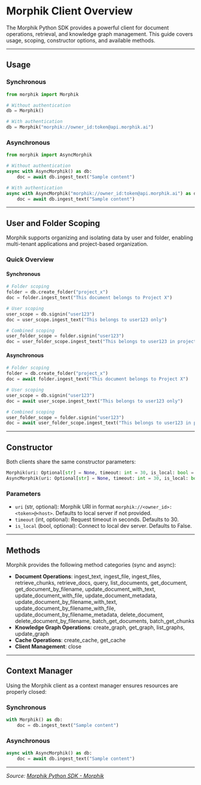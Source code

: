 # Morphik Client Overview

The Morphik Python SDK provides a powerful client for document operations, retrieval, and knowledge graph management. This guide covers usage, scoping, constructor options, and available methods.

---

## Usage

### Synchronous
```python
from morphik import Morphik

# Without authentication
db = Morphik()

# With authentication
db = Morphik("morphik://owner_id:token@api.morphik.ai")
```

### Asynchronous
```python
from morphik import AsyncMorphik

# Without authentication
async with AsyncMorphik() as db:
    doc = await db.ingest_text("Sample content")

# With authentication
async with AsyncMorphik("morphik://owner_id:token@api.morphik.ai") as db:
    doc = await db.ingest_text("Sample content")
```

---

## User and Folder Scoping

Morphik supports organizing and isolating data by user and folder, enabling multi-tenant applications and project-based organization.

### Quick Overview
#### Synchronous
```python
# Folder scoping
folder = db.create_folder("project_x")
doc = folder.ingest_text("This document belongs to Project X")

# User scoping
user_scope = db.signin("user123")
doc = user_scope.ingest_text("This belongs to user123 only")

# Combined scoping
user_folder_scope = folder.signin("user123")
doc = user_folder_scope.ingest_text("This belongs to user123 in project_x")
```
#### Asynchronous
```python
# Folder scoping
folder = db.create_folder("project_x")
doc = await folder.ingest_text("This document belongs to Project X")

# User scoping
user_scope = db.signin("user123")
doc = await user_scope.ingest_text("This belongs to user123 only")

# Combined scoping
user_folder_scope = folder.signin("user123")
doc = await user_folder_scope.ingest_text("This belongs to user123 in project_x")
```

---

## Constructor

Both clients share the same constructor parameters:
```python
Morphik(uri: Optional[str] = None, timeout: int = 30, is_local: bool = False)
AsyncMorphik(uri: Optional[str] = None, timeout: int = 30, is_local: bool = False)
```

### Parameters
- `uri` (str, optional): Morphik URI in format `morphik://<owner_id>:<token>@<host>`. Defaults to local server if not provided.
- `timeout` (int, optional): Request timeout in seconds. Defaults to 30.
- `is_local` (bool, optional): Connect to local dev server. Defaults to False.

---

## Methods

Morphik provides the following method categories (sync and async):
- **Document Operations**: ingest_text, ingest_file, ingest_files, retrieve_chunks, retrieve_docs, query, list_documents, get_document, get_document_by_filename, update_document_with_text, update_document_with_file, update_document_metadata, update_document_by_filename_with_text, update_document_by_filename_with_file, update_document_by_filename_metadata, delete_document, delete_document_by_filename, batch_get_documents, batch_get_chunks
- **Knowledge Graph Operations**: create_graph, get_graph, list_graphs, update_graph
- **Cache Operations**: create_cache, get_cache
- **Client Management**: close

---

## Context Manager

Using the Morphik client as a context manager ensures resources are properly closed:

### Synchronous
```python
with Morphik() as db:
    doc = db.ingest_text("Sample content")
```

### Asynchronous
```python
async with AsyncMorphik() as db:
    doc = await db.ingest_text("Sample content")
```

---

*Source: [Morphik Python SDK - Morphik](https://docs.morphik.ai/python-sdk/morphik)* 